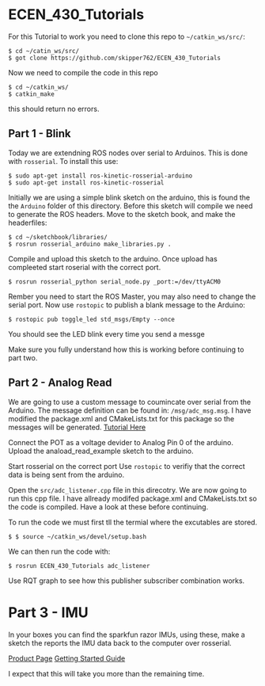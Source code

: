 # ECEN_430_Tutorials
For this Tutorial to work you need to clone this repo to `~/catkin_ws/src/`:

```
$ cd ~/catin_ws/src/
$ got clone https://github.com/skipper762/ECEN_430_Tutorials
```

Now we need to compile the code in this repo
```
$ cd ~/catkin_ws/
$ catkin_make
```
this should return no errors.


## Part 1 - Blink
Today we are extendning ROS nodes over serial to Arduinos. This is done with `rosserial`. To install this use:

```
$ sudo apt-get install ros-kinetic-rosserial-arduino
$ sudo apt-get install ros-kinetic-rosserial
```

Initially we are using a simple blink sketch on the arduino, this is found the the `Arduino` folder of this directory. Before this sketch will compile we need to generate the ROS headers. Move to the sketch book, and make the headerfiles:

```
$ cd ~/sketchbook/libraries/
$ rosrun rosserial_arduino make_libraries.py .
```

Compile and upload this sketch to the arduino. Once upload has compleeted start roserial with the correct port.

```
$ rosrun rosserial_python serial_node.py _port:=/dev/ttyACM0
```
Rember you need to start the ROS Master, you may also need to change the serial port. Now use `rostopic` to publish a blank message to the Arduino:

```
$ rostopic pub toggle_led std_msgs/Empty --once
```
You should see the LED blink every time you send a messge

Make sure you fully understand how this is working before continuing to part two. 

## Part 2 - Analog Read 
We are going to use a custom message to coumincate over serial from the Arduino. The message definition can be found in: `/msg/adc_msg.msg`. I have modified the package.xml and CMakeLists.txt for this package so the messages will be generated. [Tutorial Here](http://wiki.ros.org/ROS/Tutorials/CreatingMsgAndSrv#Creating_a_msg)

Connect the POT as a voltage devider to Analog Pin 0 of the arduino.  
Upload the anaload_read_example sketch to the arduino.

Start rosserial on the correct port
Use `rostopic` to verifiy that the correct data is being sent from the arduino.

Open the `src/adc_listener.cpp` file in this direcotry. We are now going to run this cpp file. 
I have allready modifed package.xml and CMakeLists.txt so the code is compiled. Have a look at these before continuing. 

To run the code we must first tll the termial where the excutables are stored. 

```
$ $ source ~/catkin_ws/devel/setup.bash
```

We can then run the code with:
```
$ rosrun ECEN_430_Tutorials adc_listener 
```

Use RQT graph to see how this publisher subscriber combination works. 

# Part 3 - IMU

In your boxes you can find the sparkfun razor IMUs, using these, make a sketch the reports the IMU data back to the computer over rosserial. 

[Product Page](https://www.sparkfun.com/products/14001)
[Getting Started Guide](https://learn.sparkfun.com/tutorials/9dof-razor-imu-m0-hookup-guide?_ga=2.188812459.1607136359.1531795723-2044257458.1531795723) 


I expect that this will take you more than the remaining time. 







